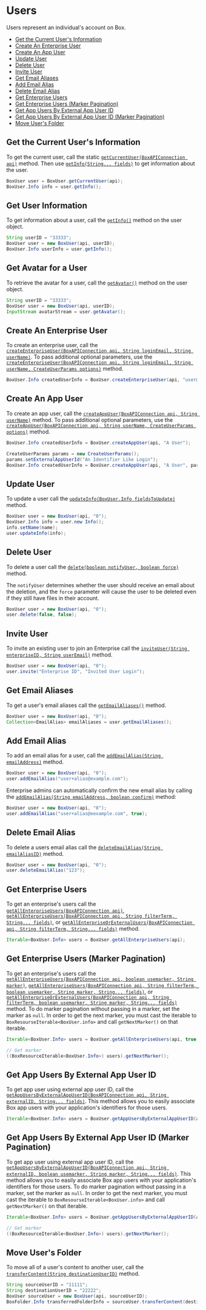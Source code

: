 Users
=====

Users represent an individual's account on Box.

<!-- START doctoc generated TOC please keep comment here to allow auto update -->
<!-- DON'T EDIT THIS SECTION, INSTEAD RE-RUN doctoc TO UPDATE -->


- [Get the Current User's Information](#get-the-current-users-information)
- [Create An Enterprise User](#create-an-enterprise-user)
- [Create An App User](#create-an-app-user)
- [Update User](#update-user)
- [Delete User](#delete-user)
- [Invite User](#invite-user)
- [Get Email Aliases](#get-email-aliases)
- [Add Email Alias](#add-email-alias)
- [Delete Email Alias](#delete-email-alias)
- [Get Enterprise Users](#get-enterprise-users)
- [Get Enterprise Users (Marker Pagination)](#get-enterprise-users-marker-pagination)
- [Get App Users By External App User ID](#get-app-users-by-external-app-user-id)
- [Get App Users By External App User ID (Marker Pagination)](#get-app-users-by-external-app-user-id-marker-pagination)
- [Move User's Folder](#move-users-folder)

<!-- END doctoc generated TOC please keep comment here to allow auto update -->

Get the Current User's Information
----------------------------------

To get the current user, call the static
[`getCurrentUser(BoxAPIConnection api)`][get-current-user] method.
Then use [`getInfo(String... fields)`][get-info] to get information about the user.

<!-- sample get_users_me -->
```java
BoxUser user = BoxUser.getCurrentUser(api);
BoxUser.Info info = user.getInfo();
```

[get-current-user]: http://opensource.box.com/box-java-sdk/javadoc/com/box/sdk/BoxUser.html#getCurrentUser-com.box.sdk.BoxAPIConnection-
[get-info]: http://opensource.box.com/box-java-sdk/javadoc/com/box/sdk/BoxUser.html#getInfo-java.lang.String...-

Get User Information
--------------------

To get information about a user, call the [`getInfo()`][get-info] method on the user object.

<!-- sample get_users_id -->
```java
String userID = "33333";
BoxUser user = new BoxUser(api, userID);
BoxUser.Info userInfo = user.getInfo();
```

Get Avatar for a User
---------------------

To retrieve the avatar for a user, call the [`getAvatar()`][get-avatar] method on the user object.

<!-- sample get_users_id_avatar -->
```java
String userID = "33333";
BoxUser user = new BoxUser(api, userID);
InputStream avatarStream = user.getAvatar();
```

[get-avatar]: http://opensource.box.com/box-java-sdk/javadoc/com/box/sdk/BoxUser.html#getAvatar--

Create An Enterprise User
-------------------------

To create an enterprise user, call the
[`createEnterpriseUser(BoxAPIConnection api, String loginEmail, String userName)`][create-enterprise-user].
To pass additional optional parameters, use the
[`createEnterpriseUser(BoxAPIConnection api, String loginEmail, String userName, CreateUserParams options)`][create-enterprise-user-2]
method.

<!-- sample post_users -->
```java
BoxUser.Info createdUserInfo = BoxUser.createEnterpriseUser(api, "user@example.com", "A User");
```

[create-enterprise-user]: http://opensource.box.com/box-java-sdk/javadoc/com/box/sdk/BoxUser.html#createEnterpriseUser-com.box.sdk.BoxAPIConnection-java.lang.String-java.lang.String-
[create-enterprise-user-2]: http://opensource.box.com/box-java-sdk/javadoc/com/box/sdk/BoxUser.html#createAppUser-com.box.sdk.BoxAPIConnection-java.lang.String-com.box.sdk.CreateUserParams-

Create An App User
------------------

To create an app user, call the
[`createAppUser(BoxAPIConnection api, String userName)`][create-app-user] method.
To pass additional optional parameters, use the
[`createAppUser(BoxAPIConnection api, String userName, CreateUserParams options)`][create-app-user-2] method.

<!-- sample post_users_app -->
```java
BoxUser.Info createdUserInfo = BoxUser.createAppUser(api, "A User");
```

```java
CreateUserParams params = new CreateUserParams();
params.setExternalAppUserId("An Identifier Like Login");
BoxUser.Info createdUserInfo = BoxUser.createAppUser(api, "A User", params);
```

[create-app-user]: http://opensource.box.com/box-java-sdk/javadoc/com/box/sdk/BoxUser.html#createAppUser-com.box.sdk.BoxAPIConnection-java.lang.String-
[create-app-user-2]: http://opensource.box.com/box-java-sdk/javadoc/com/box/sdk/BoxUser.html#createAppUser-com.box.sdk.BoxAPIConnection-java.lang.String-com.box.sdk.CreateUserParams-


Update User
-----------

To update a user call the [`updateInfo(BoxUser.Info fieldsToUpdate)`][update-info] method.

<!-- sample put_users_id -->
```java
BoxUser user = new BoxUser(api, "0");
BoxUser.Info info = user.new Info();
info.setName(name);
user.updateInfo(info);
```

[update-info]: http://opensource.box.com/box-java-sdk/javadoc/com/box/sdk/BoxUser.html#updateInfo-com.box.sdk.BoxUser.Info-

Delete User
-----------

To delete a user call the [`delete(boolean notifyUser, boolean force)`][delete] method.

The `notifyUser` determines whether the user should receive an email about the deletion,
and the `force` parameter will cause the user to be deleted even if they still have files
in their account.

<!-- sample delete_users_id -->
```java
BoxUser user = new BoxUser(api, "0");
user.delete(false, false);
```

[delete]: http://opensource.box.com/box-java-sdk/javadoc/com/box/sdk/BoxUser.html#delete-boolean-boolean-

Invite User
-----------

To invite an existing user to join an Enterprise call the
[`inviteUser(String enterpriseID, String userEmail)`][invite] method.

<!-- sample post_invites -->
```java
BoxUser user = new BoxUser(api, "0");
user.invite("Enterprise ID", "Invited User Login");
```

[invite]:  http://opensource.box.com/box-java-sdk/javadoc/com/box/sdk/BoxUser.html#inviteUser-java.lang.String-java.lang.String-

Get Email Aliases
-----------------

To get a user's email aliases call the [`getEmailAliases()`][get-email-aliases] method.

<!-- sample get_users_id_email_aliases -->
```java
BoxUser user = new BoxUser(api, "0");
Collection<EmailAlias> emailAliases = user.getEmailAliases();
```

[get-email-aliases]: http://opensource.box.com/box-java-sdk/javadoc/com/box/sdk/BoxUser.html#getEmailAliases--

Add Email Alias
---------------

To add an email alias for a user, call the
[`addEmailAlias(String emailAddress)`][add-email-alias] method.

<!-- sample post_users_id_email_aliases -->
```java
BoxUser user = new BoxUser(api, "0");
user.addEmailAlias("user+alias@example.com");
```

Enterprise admins can automatically confirm the new email alias by calling the
[`addEmailAlias(String emailAddress, boolean confirm)`][add-email-alias2] method:

```java
BoxUser user = new BoxUser(api, "0");
user.addEmailAlias("user+alias@eexample.com", true);
```

[add-email-alias]: http://opensource.box.com/box-java-sdk/javadoc/com/box/sdk/BoxUser.html#addEmailAlias-java.lang.String-
[add-email-alias2]: http://opensource.box.com/box-java-sdk/javadoc/com/box/sdk/BoxUser.html#addEmailAlias-java.lang.String-boolean-

Delete Email Alias
------------------

To delete a users email alias call the
[`deleteEmailAlias(String emailAliasID)`][delete-email-alias] method.

<!-- sample delete_users_id_email_aliases_id -->
```java
BoxUser user = new BoxUser(api, "0");
user.deleteEmailAlias("123");
```

[delete-email-alias]: http://opensource.box.com/box-java-sdk/javadoc/com/box/sdk/BoxUser.html#deleteEmailAlias-java.lang.String-

Get Enterprise Users
--------------------

To get an enterprise's users call the
[`getAllEnterpriseUsers(BoxAPIConnection api)`][get-all-enterprise-users],
[`getAllEnterpriseUsers(BoxAPIConnection api, String filterTerm, String... fields)`][get-all-enterprise-users-2], or
[`getAllEnterpriseOrExternalUsers(BoxAPIConnection api, String filterTerm, String... fields)`][get-all-enterprise-users-3] method.

<!-- sample get_users -->
```java
Iterable<BoxUser.Info> users = BoxUser.getAllEnterpriseUsers(api);
```

[get-all-enterprise-users]: http://opensource.box.com/box-java-sdk/javadoc/com/box/sdk/BoxUser.html#getAllEnterpriseUsers-com.box.sdk.BoxAPIConnection-
[get-all-enterprise-users-2]: http://opensource.box.com/box-java-sdk/javadoc/com/box/sdk/BoxUser.html#getAllEnterpriseUsers-com.box.sdk.BoxAPIConnection-java.lang.String-java.lang.String...-
[get-all-enterprise-users-3]: http://opensource.box.com/box-java-sdk/javadoc/com/box/sdk/BoxUser.html#getAllEnterpriseOrExternalUsers-com.box.sdk.BoxAPIConnection-java.lang.String-java.lang.String...-

Get Enterprise Users (Marker Pagination)
--------------------

To get an enterprise's users call the
[`getAllEnterpriseUsers(BoxAPIConnection api, boolean usemarker, String marker)`][get-all-enterprise-users],
[`getAllEnterpriseUsers(BoxAPIConnection api, String filterTerm, boolean usemarker, String marker, String... fields)`][get-all-enterprise-users-2], or
[`getAllEnterpriseOrExternalUsers(BoxAPIConnection api, String filterTerm, boolean usemarker, String marker, String... fields)`][get-all-enterprise-users-3] method.
To do marker pagination without passing in a marker, set the marker as `null`. In order to get the next marker, you must cast the iterable to `BoxResourseIterable<BoxUser.info>`
and call `getNextMarker()` on that iterable.

<!-- sample get_users -->
```java
Iterable<BoxUser.Info> users = BoxUser.getAllEnterpriseUsers(api, true, null);

// Get marker
((BoxResourceIterable<BoxUser.Info>) users).getNextMarker();
```

[get-all-enterprise-users]: http://opensource.box.com/box-java-sdk/javadoc/com/box/sdk/BoxUser.html#getAllEnterpriseUsers-com.box.sdk.BoxAPIConnection-
[get-all-enterprise-users-2]: http://opensource.box.com/box-java-sdk/javadoc/com/box/sdk/BoxUser.html#getAllEnterpriseUsers-com.box.sdk.BoxAPIConnection-java.lang.String-java.lang.String...-
[get-all-enterprise-users-3]: http://opensource.box.com/box-java-sdk/javadoc/com/box/sdk/BoxUser.html#getAllEnterpriseOrExternalUsers-com.box.sdk.BoxAPIConnection-java.lang.String-java.lang.String...-

Get App Users By External App User ID
-------------------------------------

To get app user using external app user ID, call the
[`getAppUsersByExternalAppUserID(BoxAPIConnection api, String externalID, String... fields)`][get-app-users-by-external-app-user-id].
This method allows you to easily associate Box app users with your application's
identifiers for those users.

```java
Iterable<BoxUser.Info> users = BoxUser.getAppUsersByExternalAppUserID(api, "external_app_user_id");
```

[get-app-users-by-external-app-user-id]: http://opensource.box.com/box-java-sdk/javadoc/com/box/sdk/BoxUser.html#getAppUsersByExternalAppUserID-com.box.sdk.BoxAPIConnection-java.lang.String-java.lang.String...-

Get App Users By External App User ID (Marker Pagination) 
-------------------------------------

To get app user using external app user ID, call the
[`getAppUsersByExternalAppUserID(BoxAPIConnection api, String externalID, boolean usemarker, String marker, String... fields)`][get-app-users-by-external-app-user-id].
This method allows you to easily associate Box app users with your application's
identifiers for those users. To do marker pagination without passing in a marker, set the marker as `null`. In order to get the next marker, you must cast the iterable to `BoxResourseIterable<BoxUser.info>` 
and call `getNextMarker()` on that iterable.

```java
Iterable<BoxUser.Info> users = BoxUser.getAppUsersByExternalAppUserID(api, "external_app_user_id");

// Get marker
((BoxResourceIterable<BoxUser.Info>) users).getNextMarker();
```

[get-app-users-by-external-app-user-id]: http://opensource.box.com/box-java-sdk/javadoc/com/box/sdk/BoxUser.html#getAppUsersByExternalAppUserID-com.box.sdk.BoxAPIConnection-java.lang.String-java.lang.String...-

Move User's Folder
------------------

To move all of a user's content to another user, call the
[`transferContent(String destinationUserID)`][transfer-folder-to-new-user] method.

<!-- sample put_users_id_folders_id -->
```java
String sourceUserID = "11111";
String destinationUserID = "22222";
BoxUser sourceUser = new BoxUser(api, sourceUserID);
BoxFolder.Info transferredFolderInfo = sourceUser.transferContent(destinationUserID);
```

[transfer-folder-to-new-user]: http://opensource.box.com/box-java-sdk/javadoc/com/box/sdk/BoxUser.html#transferContent-java.lang.String-
